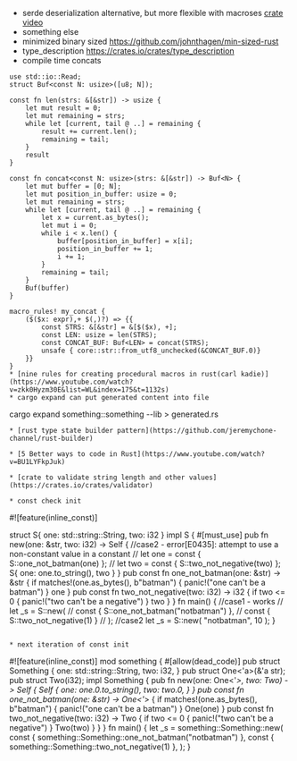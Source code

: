 * serde deserialization alternative, but more flexible with macroses [crate](https://crates.io/crates/frunk) [video](https://www.youtube.com/watch?v=Zps2tH8XOm4&list=WL&index=144&ab_channel=%D0%92%D0%B8%D0%B4%D0%B5%D0%BE%D1%81%D0%BA%D0%BE%D0%BD%D1%84%D0%B5%D1%80%D0%B5%D0%BD%D1%86%D0%B8%D0%B9IT-People) 
* something else
* minimized binary sized https://github.com/johnthagen/min-sized-rust
* type_description https://crates.io/crates/type_description
* compile time concats
```
use std::io::Read;
struct Buf<const N: usize>([u8; N]);

const fn len(strs: &[&str]) -> usize {
    let mut result = 0;
    let mut remaining = strs;
    while let [current, tail @ ..] = remaining {
        result += current.len();
        remaining = tail;
    }
    result
}

const fn concat<const N: usize>(strs: &[&str]) -> Buf<N> {
    let mut buffer = [0; N];
    let mut position_in_buffer: usize = 0;
    let mut remaining = strs;
    while let [current, tail @ ..] = remaining {
        let x = current.as_bytes();
        let mut i = 0;
        while i < x.len() {
            buffer[position_in_buffer] = x[i];
            position_in_buffer += 1;
            i += 1;
        }
        remaining = tail;
    }
    Buf(buffer)
}

macro_rules! my_concat {
    ($($x: expr),+ $(,)?) => {{
        const STRS: &[&str] = &[$($x), +];
        const LEN: usize = len(STRS);
        const CONCAT_BUF: Buf<LEN> = concat(STRS);
        unsafe { core::str::from_utf8_unchecked(&CONCAT_BUF.0)}
    }}
}
* [nine rules for creating procedural macros in rust(carl kadie)](https://www.youtube.com/watch?v=zkk0Hyzm30E&list=WL&index=175&t=1132s)
* cargo expand can put generated content into file
```
cargo expand something::something --lib > generated.rs
```
* [rust type state builder pattern](https://github.com/jeremychone-channel/rust-builder)

* [5 Better ways to code in Rust](https://www.youtube.com/watch?v=BU1LYFkpJuk)

* [crate to validate string length and other values](https://crates.io/crates/validator)

* const check init

```
#![feature(inline_const)]

struct S{ 
    one: std::string::String,
    two: i32
}
impl S {
    #[must_use]
    pub fn new(one: &str, two: i32) -> Self {
        //case2 - error[E0435]: attempt to use a non-constant value in a constant
        // let one = const { S::one_not_batman(one) };
        // let two = const { S::two_not_negative(two) };
        S{
            one: one.to_string(),
            two
        }
    }
    pub const fn one_not_batman(one: &str) -> &str {
        if matches!(one.as_bytes(), b"batman") {
            panic!("one can't be a batman")
        }
        one
    }
    pub const fn two_not_negative(two: i32) -> i32 {
        if two <= 0 {
            panic!("two can't be a negative")
        }
        two
    }
}
fn main() {
    //case1 - works
    // let _s = S::new(
    //     const { S::one_not_batman("notbatman") },
    //     const { S::two_not_negative(1) }
    // );
    //case2
    let _s = S::new(
        "notbatman",
        10
    );
}
```

* next iteration of const init

```
#![feature(inline_const)]
mod something {
    #[allow(dead_code)]
    pub struct Something {
        one: std::string::String,
        two: i32,
    }
    pub struct One<'a>(&'a str);
    pub struct Two(i32);
    impl Something {
        pub fn new(one: One<'_>, two: Two) -> Self {
            Self {
                one: one.0.to_string(),
                two: two.0,
            }
        }
        pub const fn one_not_batman(one: &str) -> One<'_> {
            if matches!(one.as_bytes(), b"batman") {
                panic!("one can't be a batman")
            }
            One(one)
        }
        pub const fn two_not_negative(two: i32) -> Two {
            if two <= 0 {
                panic!("two can't be a negative")
            }
            Two(two)
        }
    }
}
fn main() {
    let _s = something::Something::new(
        const { something::Something::one_not_batman("notbatman") },
        const { something::Something::two_not_negative(1) },
    );
}
```